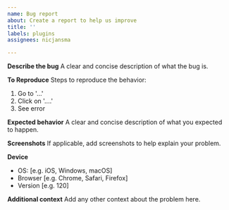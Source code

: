 ```yaml
---
name: Bug report
about: Create a report to help us improve
title: ''
labels: plugins
assignees: nicjansma

---
```


**Describe the bug**
A clear and concise description of what the bug is.

**To Reproduce**
Steps to reproduce the behavior:
1. Go to '...'
2. Click on '....'
3. See error

**Expected behavior**
A clear and concise description of what you expected to happen.

**Screenshots**
If applicable, add screenshots to help explain your problem.

**Device**
- OS: [e.g. iOS, Windows, macOS]
- Browser [e.g. Chrome, Safari, Firefox]
- Version [e.g. 120]

**Additional context**
Add any other context about the problem here.
